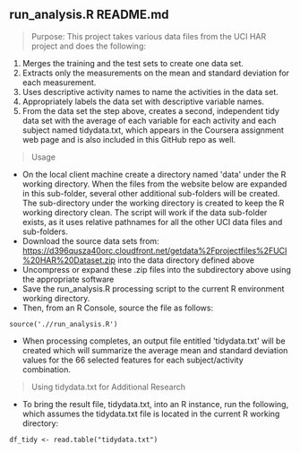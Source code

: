 ## run_analysis.R README.md

> Purpose: This project takes various data files from the UCI HAR project and does the following:

1. Merges the training and the test sets to create one data set.
2. Extracts only the measurements on the mean and standard deviation for each measurement. 
3. Uses descriptive activity names to name the activities in the data set.
4. Appropriately labels the data set with descriptive variable names. 
5. From the data set the step above, creates a second, independent tidy data set with the average of each variable for each activity and each subject named tidydata.txt, which appears in the Coursera assignment web page and is also included in this GitHub repo as well. 

> Usage

* On the local client machine create a directory named 'data' under the R working directory. When the files from the website below are expanded in this sub-folder, several other additional sub-folders will be created. The sub-directory under the working directory is created to keep the R working directory clean. The script will work if the data sub-folder exists, as it uses relative pathnames for all the other UCI data files and sub-folders. 
* Download the source data sets from: <https://d396qusza40orc.cloudfront.net/getdata%2Fprojectfiles%2FUCI%20HAR%20Dataset.zip> into the data directory defined above
* Uncompress or expand these .zip files into the subdirectory above using the appropriate software
* Save the run_analysis.R processing script to the current R environment working directory.
* Then, from an R Console, source the file as follows: 
```
source('.//run_analysis.R') 
```
 
* When processing completes, an output file entitled 'tidydata.txt' will be created which will summarize the average mean and standard deviation values for the 66 selected features for each subject/activity combination. 

> Using tidydata.txt for Additional Research

* To bring the result file, tidydata.txt, into an R instance, run the following, which assumes the tidydata.txt file is located in the current R working directory:

```
df_tidy <- read.table("tidydata.txt")
```


